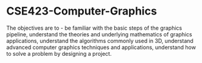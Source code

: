 # CSE423-Computer-Graphics
The objectives are to - 
be familiar with the basic steps of the graphics pipeline, 
understand the theories and underlying mathematics of graphics applications, 
understand the algorithms commonly used in 3D, 
understand advanced computer graphics techniques and applications, 
understand how to solve a problem by designing a project.
